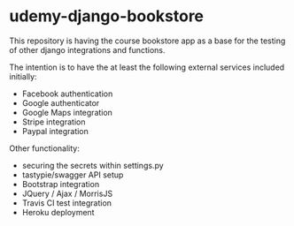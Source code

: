 # udemy-django-bookstore
This repository is having the course bookstore app as a base for the testing of other django integrations and functions.

The intention is to have the at least the following external services included initially:
* Facebook authentication
* Google authenticator
* Google Maps integration
* Stripe integration
* Paypal integration

Other functionality:
* securing the secrets within settings.py
* tastypie/swagger API setup
* Bootstrap integration
* JQuery / Ajax / MorrisJS
* Travis CI test integration
* Heroku deployment
